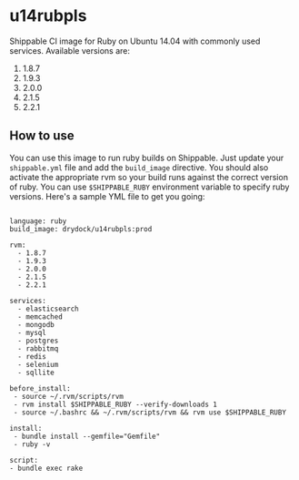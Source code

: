 u14rubpls
================

Shippable CI image for Ruby on Ubuntu 14.04 with commonly used services. Available versions are:

1. 1.8.7
2. 1.9.3
3. 2.0.0
4. 2.1.5
5. 2.2.1

## How to use
You can use this image to run ruby builds on Shippable. Just update your
`shippable.yml` file and add the `build_image` directive. You should also
activate the appropriate rvm so your build runs against the
correct version of ruby. You can use `$SHIPPABLE_RUBY` environment variable to specify ruby versions. Here's a sample YML file to get you going:

````

language: ruby
build_image: drydock/u14rubpls:prod

rvm:
  - 1.8.7
  - 1.9.3
  - 2.0.0
  - 2.1.5
  - 2.2.1

services:
  - elasticsearch
  - memcached
  - mongodb
  - mysql
  - postgres
  - rabbitmq
  - redis
  - selenium
  - sqllite

before_install:
 - source ~/.rvm/scripts/rvm
 - rvm install $SHIPPABLE_RUBY --verify-downloads 1
 - source ~/.bashrc && ~/.rvm/scripts/rvm && rvm use $SHIPPABLE_RUBY
 
install:
 - bundle install --gemfile="Gemfile"
 - ruby -v

script:
- bundle exec rake

````
